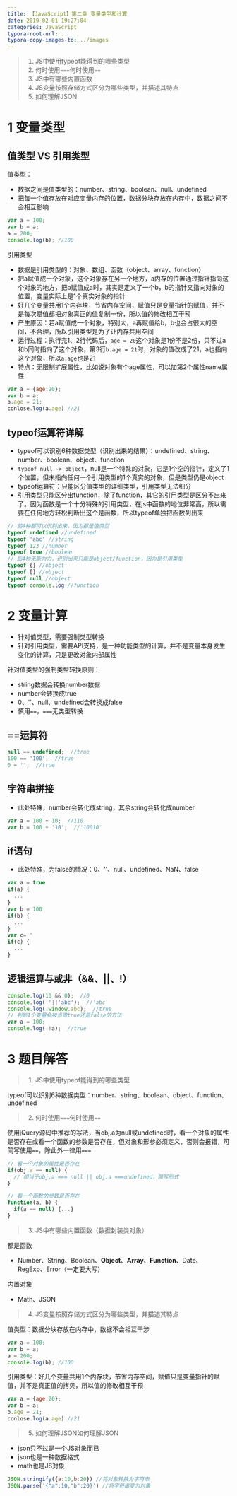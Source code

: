 ```yaml
---
title: 【JavaScript】第二章 变量类型和计算
date: 2019-02-01 19:27:04
categories: JavaScript
typora-root-url: ..
typora-copy-images-to: ../images
---
```


> 1. JS中使用typeof能得到的哪些类型
> 1. 何时使用`===`何时使用`==`
> 1. JS中有哪些内置函数
> 1. JS变量按照存储方式区分为哪些类型，并描述其特点
> 1. 如何理解JSON

# 1 变量类型
## 值类型 VS 引用类型
值类型：
- 数据之间是值类型的：number、string、boolean、null、undefined
- 把每一个值存放在对应变量内存的位置，数据分块存放在内存中，数据之间不会相互影响

```js
var a = 100;
var b = a;
a = 200;
console.log(b); //100
```
引用类型
- 数据是引用类型的：对象、数组、函数（object、array、function）
- 把a赋值成一个对象，这个对象存在另一个地方，a内存的位置通过指针指向这个对象的地方，把b赋值成a时，其实是定义了一个b，b的指针又指向对象的位置，变量实际上是1个真实对象的指针
- 好几个变量共用1个内存块，节省内存空间，赋值只是变量指针的赋值，并不是每次赋值都把对象真正的值复制一份，所以值的修改相互干预
- 产生原因：若a赋值成一个对象，特别大，a再赋值给b，b也会占很大的空间，不合理，所以引用类型是为了让内存共用空间
- 运行过程：执行完1、2行代码后，`age = 20`这个对象是1份不是2份，只不过a和b同时指向了这个对象，第3行`b.age = 21`时，对象的值改成了21，a也指向这个对象，所以`a.age`也是21
- 特点：无限制扩展属性，比如说对象有个age属性，可以加第2个属性name属性
```js
var a = {age:20};
var b = a;
b.age = 21;
conlose.log(a.age) //21
```
## typeof运算符详解
- typeof可以识别6种数据类型（识别出来的结果）：undefined、string、number、boolean、object、function
- `typeof null -> object`，null是一个特殊的对象，它是1个空的指针，定义了1个位置，但未指向任何一个引用类型的1个真实的对象，但是类型仍是object
- typeof运算符：只能区分值类型的详细类型，引用类型无法细分
- 引用类型只能区分出function，除了function，其它的引用类型是区分不出来了。因为函数是一个十分特殊的引用类型，在js中函数的地位非常高，所以需要在任何地方轻松判断出这个是函数，所以typeof单独把函数列出来
```js
// 前4种都可以识别出来，因为都是值类型
typeof undefined //undefined
typeof 'abc' //string
typeof 123 //number
typeof true //boolean
// 后4种无能为力，识别出来只能是object/function，因为是引用类型
typeof {} //object
typeof [] //object
typeof null //object
typeof console.log //function
```
# 2 变量计算
- 针对值类型，需要强制类型转换
- 针对引用类型，需要API支持，是一种功能类型的计算，并不是变量本身发生变化的计算，只是更改对象内部属性

针对值类型的强制类型转换原则：
- string数据会转换number数据
- number会转换成true
- 0、''、null、undefined会转换成false
- 慎用`==`，`===`无类型转换
## ==运算符
```js
null == undefined;  //true
100 == '100';  //true
0 = '';  //true
```
## 字符串拼接
- 此处特殊，number会转化成string，其余string会转化成number
```js
var a = 100 + 10;  //110
var b = 100 + '10';  //'10010'
```
## if语句
- 此处特殊，为false的情况：0、''、null、undefined、NaN、false
```js
var a = true
if(a) {
  ...
}
var b = 100
if(b) {
  ...
}
var c=''
if(c) {
  ...
}
```
## 逻辑运算与或非（&&、||、!）
```js
console.log(10 && 0);  //0
console.log(''||'abc');  //'abc'
console.log(!window.abc);  //true
// 判断1个变量会被当做true还是false的方法
var a = 100;
console.log(!!a);  //true
```
# 3 题目解答
> 1. JS中使用typeof能得到的哪些类型

typeof可以识别6种数据类型：number、string、boolean、object、function、undefined

> 2. 何时使用`===`何时使用`==`

使用jQuery源码中推荐的写法，当obj.a为null或undefined时，看一个对象的属性是否存在或看一个函数的参数是否存在，但对象和形参必须定义，否则会报错，可简写使用`==`，除此外一律用`===`
```js
// 看一个对象的属性是否存在
if(obj.a == null) {
  // 相当于obj.a === null || obj.a ===undefined，简写形式
}

// 看一个函数的参数是否存在
function(a, b) {
  if(a == null) {...}
}
```

> 3. JS中有哪些内置函数（数据封装类对象）

都是函数
- Number、String、Boolean、**Object**、**Array**、**Function**、Date、RegExp、Error（一定要大写）

内置对象
- Math、JSON
> 4. JS变量按照存储方式区分为哪些类型，并描述其特点

值类型：数据分块存放在内存中，数据不会相互干涉
```js
var a = 100;
var b = a;
a = 200;
console.log(b); //100
```
引用类型：好几个变量共用1个内存块，节省内存空间，赋值只是变量指针的赋值，并不是真正值的拷贝，所以值的修改相互干预
```js
var a = {age:20};
var b = a;
b.age = 21;
conlose.log(a.age) //21
```

> 5. 如何理解JSON如何理解JSON

- json只不过是一个JS对象而已
- json也是一种数据格式
- math也是JS对象
```js
JSON.stringify({a:10,b:20}) //将对象转换为字符串
JSON.parse('{"a":10,"b":20}') //将字符串变为对象
```

